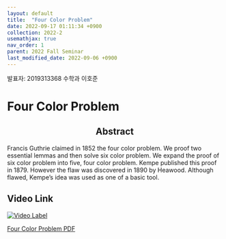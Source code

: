 ```yaml
---
layout: default
title:  "Four Color Problem"
date: 2022-09-17 01:11:34 +0900
collection: 2022-2
usemathjax: true
nav_order: 1
parent: 2022 Fall Seminar
last_modified_date: 2022-09-06 +0900
---
```

발표자: 2019313368 수학과 이호준
# Four Color Problem
## <center> Abstract </center>
Francis Guthrie claimed in 1852 the four color problem. We
proof two essential lemmas and then solve six color problem. We expand
the proof of six color problem into five, four color problem. Kempe
published this proof in 1879. However the flaw was discovered in 1890
by Heawood. Although flawed, Kempe’s idea was used as one of a basic
tool.
## Video Link

[![Video Label](https://img.youtube.com/vi/2NXpmOwynkM/hqdefault.jpg)](https://www.youtube.com/watch?v=2NXpmOwynkM)

<!-- ## PDF Download -->

<a target='_blank' href='../2022-2_download/four_color.pdf'>Four Color Problem PDF</a>